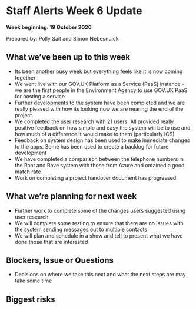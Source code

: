 # Staff Alerts Week 6 Update
**Week beginning: 19 October 2020** 

Prepared by: Polly Sait and Simon Nebesnuick

## What we’ve been up to​ this week​

* Its been another busy week but everything feels like it is now coming together
* We went live with our GOV.UK Platform as a Service (PaaS) instance - we are the first people in the Environment Agency to use GOV.UK PaaS for hosting a service
* Further developments to the system have been completed and we are really pleased with how its looking now we are nearing the end of the project
* We completed the user research with 21 users. All provided really positive feedback on how simple and easy the system will be to use and how much of a difference it would make to them (particularly ICS)
* Feedback on system design has been used to make immediate changes to the apps. Some has been used to create a backlog for future development
* We have completed a comparison between the telephone numbers in the Rant and Rave system with those from Azure and ontained a good match rate
* Work on completing a project handover document has progressed 

## What we’re planning for ​next week

* Further work to complete some of the changes users suggested using user research 
* We will complete some testing to ensure that there are no issues with the system sending messages out to multiple contacts
* We will plan and schedule in a show and tell to present what we have done those that are interested

## Blockers, Issue or Questions

* Decisions on where we take this next and what the next steps are may take some time

## Biggest risks


